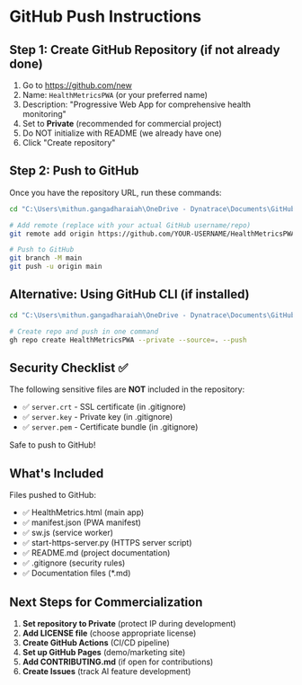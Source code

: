 # GitHub Push Instructions

## Step 1: Create GitHub Repository (if not already done)

1. Go to https://github.com/new
2. Name: `HealthMetricsPWA` (or your preferred name)
3. Description: "Progressive Web App for comprehensive health monitoring"
4. Set to **Private** (recommended for commercial project)
5. Do NOT initialize with README (we already have one)
6. Click "Create repository"

## Step 2: Push to GitHub

Once you have the repository URL, run these commands:

```bash
cd "C:\Users\mithun.gangadharaiah\OneDrive - Dynatrace\Documents\GitHub\BluetoothDashboard"

# Add remote (replace with your actual GitHub username/repo)
git remote add origin https://github.com/YOUR-USERNAME/HealthMetricsPWA.git

# Push to GitHub
git branch -M main
git push -u origin main
```

## Alternative: Using GitHub CLI (if installed)

```bash
cd "C:\Users\mithun.gangadharaiah\OneDrive - Dynatrace\Documents\GitHub\BluetoothDashboard"

# Create repo and push in one command
gh repo create HealthMetricsPWA --private --source=. --push
```

## Security Checklist ✅

The following sensitive files are **NOT** included in the repository:
- ✅ `server.crt` - SSL certificate (in .gitignore)
- ✅ `server.key` - Private key (in .gitignore)
- ✅ `server.pem` - Certificate bundle (in .gitignore)

Safe to push to GitHub!

## What's Included

Files pushed to GitHub:
- ✅ HealthMetrics.html (main app)
- ✅ manifest.json (PWA manifest)
- ✅ sw.js (service worker)
- ✅ start-https-server.py (HTTPS server script)
- ✅ README.md (project documentation)
- ✅ .gitignore (security rules)
- ✅ Documentation files (*.md)

## Next Steps for Commercialization

1. **Set repository to Private** (protect IP during development)
2. **Add LICENSE file** (choose appropriate license)
3. **Create GitHub Actions** (CI/CD pipeline)
4. **Set up GitHub Pages** (demo/marketing site)
5. **Add CONTRIBUTING.md** (if open for contributions)
6. **Create Issues** (track AI feature development)
